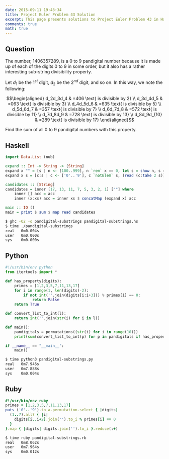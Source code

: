```yaml
---
date: 2015-09-11 19:43:34
title: Project Euler Problem 43 Solution
excerpt: This page presents solutions to Project Euler Problem 43 in Haskell, Python and Ruby.
comments: true
math: true
---
```



## Question

The number, 1406357289, is a 0 to 9 pandigital number because it is made
up of each of the digits 0 to 9 in some order, but it also has a rather
interesting sub-string divisibility property.

Let $d_1$ be the $1^{st}$ digit, $d_2$ be the $2^{nd}$ digit, and so on.
In this way, we note the following:

$$\begin{aligned}
d_2d_3d_4 & =406 \text{ is divisible by 2} \\
d_3d_4d_5 & =063 \text{ is divisible by 3} \\
d_4d_5d_6 & =635 \text{ is divisible by 5} \\
d_5d_6d_7 & =357 \text{ is divisible by 7} \\
d_6d_7d_8 & =572 \text{ is divisible by 11} \\
d_7d_8d_9 & =728 \text{ is divisible by 13} \\
d_8d_9d_{10} & =289 \text{ is divisible by 17}
\end{aligned}$$

Find the sum of all 0 to 9 pandigital numbers with this property.






## Haskell

```haskell
import Data.List (nub)

expand :: Int -> String -> [String]
expand x "" = [s | n <- [100..999], n `rem` x == 0, let s = show n, s == nub s]
expand x s = [c:s | c <- ['0'..'9'], c `notElem` s, (read (c:take 2 s)) `rem` x == 0]

candidates :: [String]
candidates = inner [17, 13, 11, 7, 5, 3, 2, 1] [""] where
    inner [] acc = acc
    inner (x:xs) acc = inner xs $ concatMap (expand x) acc

main :: IO ()
main = print $ sum $ map read candidates
```


```bash
$ ghc -O2 -o pandigital-substrings pandigital-substrings.hs
$ time ./pandigital-substrings
real   0m0.004s
user   0m0.000s
sys    0m0.000s
```



## Python

```python
#!/usr/bin/env python
from itertools import *

def has_property(digits):
    primes = [1,2,3,5,7,11,13,17]
    for i in range(1, len(digits)-2):
        if not int(''.join(digits[i:i+3])) % primes[i] == 0:
            return False
    return True 

def convert_list_to_int(l):
    return int(''.join(str(i) for i in l))

def main():
    pandigitals = permutations((str(i) for i in range(10)))
    print(sum(convert_list_to_int(p) for p in pandigitals if has_property(p)))

if __name__ == "__main__":
    main()
```


```bash
$ time python3 pandigital-substrings.py
real   0m7.946s
user   0m7.888s
sys    0m0.004s
```



## Ruby

```ruby
#!/usr/bin/env ruby
primes = [1,2,3,5,7,11,13,17]
puts ('0'..'9').to_a.permutation.select { |digits| 
  (1..7).all? { |i|
    digits[i..i+2].join('').to_i % primes[i] == 0
  }
}.map { |digits| digits.join('').to_i }.reduce(:+)
```


```bash
$ time ruby pandigital-substrings.rb
real   0m8.062s
user   0m7.964s
sys    0m0.012s
```


